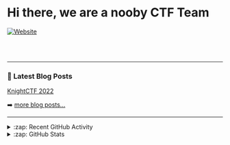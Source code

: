 # Hi there, we are a nooby CTF Team

[![Website](https://img.shields.io/website?label=codeSTACKr.com&style=for-the-badge&url=https%3A%2F%2Fcodestackr.com)](https://blog.escape-ctf.com)


<br />
<br />

---

### 📕 Latest Blog Posts

<!-- BLOG-POST-LIST:START -->

[KnightCTF 2022](https://escape-ctf.github.io/2020/01/31/KnightCTF-Find-the-camera.html) 

<!-- BLOG-POST-LIST:END -->

➡️ [more blog posts...](https://blog.escape-ctf.com)

---

<details>
  <summary>:zap: Recent GitHub Activity</summary>
  
<!--START_SECTION:activity-->
<!--END_SECTION:activity-->

</details>

<details>
  <summary>:zap: GitHub Stats</summary>

</details>
